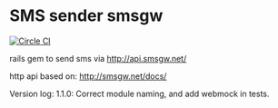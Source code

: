 # SMS sender smsgw

[![Circle CI](https://circleci.com/gh/MJ-Ghorbanalibeik/sms_sender_smsgw/tree/master.svg?style=svg)](https://circleci.com/gh/MJ-Ghorbanalibeik/sms_sender_smsgw/tree/master)

rails gem to send sms via http://api.smsgw.net/

http api based on: 
http://smsgw.net/docs/

Version log:
  1.1.0: Correct module naming, and add webmock in tests.
